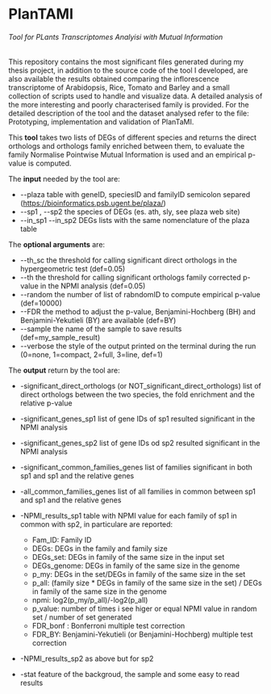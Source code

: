 # PlanTAMI
###### Tool for PLants Transcriptomes Analyisi with Mutual Information

This repository contains the most significant files generated during my thesis project, in addition to the source code of the tool I developed, are also available the results obtained comparing the inflorescence transcriptome of Arabidopsis, Rice, Tomato and Barley and a small collection of scripts used to handle and visualize data. 
A detailed analysis of the more interesting and poorly characterised family is provided. For the detailed description of the tool and the dataset analysed refer to the file: Prototyping, implementation and validation of PlanTaMI.

This **tool** takes two lists of DEGs of different species and returns the direct orthologs and orthologs family enriched
between them, to evaluate the family Normalise Pointwise Mutual Information is used and an empirical p-value is computed.

The **input** needed by the tool are:
  + --plaza 
  table with geneID, speciesID and familyID semicolon separed (https://bioinformatics.psb.ugent.be/plaza/)
  + --sp1 , --sp2 
  the species of DEGs (es. ath, sly, see plaza web site)
  + --in_sp1 --in_sp2
  DEGs lists with the same nomenclature of the plaza table
  
 The **optional arguments** are:
  + --th_sc
  the threshold for calling significant direct orthologs in the hypergeometric test (def=0.05)
  + --th
  the threshold for calling significant orthologs family corrected p-value in the NPMI analysis (def=0.05)
  + --random
  the number of list of rabndomID to compute empirical p-value (def=10000)
  + --FDR
  the method to adjust the p-value, Benjamini-Hochberg (BH) and Benjamini-Yekutieli (BY) are available (def=BY)
  + --sample
  the name of the sample to save results (def=my_sample_result)
  + --verbose
  the style of the output printed on the terminal during the run (0=none, 1=compact, 2=full, 3=line, def=1)

The **output** return by the tool are: 
 + -significant_direct_orthologs (or NOT_significant_direct_orthologs)
 list of direct orthologs between the two species, the fold enrichment and the relative p-value 

 + -significant_genes_sp1
 list of gene IDs of sp1 resulted significant in the NPMI analysis 
 
 + -significant_genes_sp2
 list of gene IDs od sp2 resulted significant in the NPMI analysis 
 
 + -significant_common_families_genes
 list of families significant in both sp1 and sp1 and the relative genes
 
 + -all_common_families_genes
 list of all families in common between sp1 and sp1 and the relative genes
 
 + -NPMI_results_sp1
 table with NPMI value for each family of sp1 in common with sp2, in particulare are reported:
   + Fam_ID: Family ID
   + DEGs: DEGs in the family and family size
   + DEGs_set: DEGs in family of the same size in the input set
   + DEGs_genome: DEGs in family of the same size in the genome
   + p_my: DEGs in the set/DEGs in family of the same size in the set
   + p_all: (family size * DEGs in family of the same size in the set) / DEGs in family of the same size in the genome
   + npmi: log2(p_my/p_all)/-log2(p_all)
   + p_value: number of times i see higer or equal NPMI value in random set / number of set generated 
   + FDR_bonf : Bonferroni multiple test correction 
   + FDR_BY: Benjamini-Yekutieli (or Benjamini-Hochberg) multiple test correction 

 + -NPMI_results_sp2
 as above but for sp2
 
 + -stat
 feature of the backgroud, the sample and some easy to read results 
 
  
